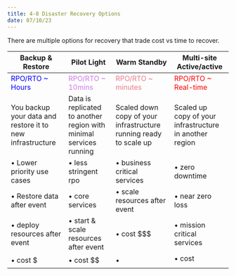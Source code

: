 ```yaml
---
title: 4-8 Disaster Recovery Options
date: 07/10/23
---
```


There are multiple options for recovery that trade cost vs time to recover.

|Backup & Restore|Pilot Light|Warm Standby|Multi-site Active/active|
|----------------|-----------|------------|------------------------|
|<span style="color:#0000ff">RPO/RTO ~ Hours</span>|<span style="color:#cd7ceb">RPO/RTO ~ 10mins</span>|<span style="color:#eb7c8b">RPO/RTO ~ minutes</span>|<span style="color:#ff0000">RPO/RTO ~ Real-time</span>|
|You backup your data and restore it to new infrastructure|Data is replicated to another region with minimal services running|Scaled down copy of your infrastructure running ready to scale up|Scaled up copy of your infrastructure in another region|
|• Lower priority use cases|• less stringent rpo|• business critical services|•  zero downtime|
|• Restore data after event|• core services|• scale resources after event|•   near zero loss|
|• deploy resources after event|• start & scale resources after event|• cost $$$|•  mission critical services|
|• cost $|• cost $$|•|• cost $$$$|
